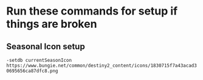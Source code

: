 # Run these commands for setup if things are broken

## Seasonal Icon setup
`-setdb currentSeasonIcon https://www.bungie.net/common/destiny2_content/icons/1830715f7a43acad30695656ca87dfc8.png`
